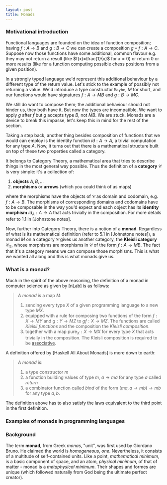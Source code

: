 ```yaml
---
layout: post
title: Monads
---
```


### Motivational introduction
Functional languages are founded on the idea of function 
composition; having $f: A \longrightarrow B$ and 
$g: B \longrightarrow C$ we can create a composition
$g \circ f: A \longrightarrow C$.
Suppose now those functions have some additional, common
flavour e.g. they may not return a result (like $f(x)=\frac{1}{x}$ for $x=0$) or return 0 or more results (like for a function computing possible chess positions from a given position).

In a strongly typed language we'd represent this additional behaviour by
a different type of the return value. Let's stick to the example of 
possibly not returning a value. We'd introduce a type constructor `Maybe`, $M$ for short, and our functions would have signatures $f:A \longrightarrow MB$ and $g:B \longrightarrow MC$.

We still do want to compose them; the additional behaviour should not hinder us, they both have it. But now the types are incompatible. We want 
to apply $g$ after $f$ but
$g$ accepts type $B$, not
$MB$. We are stuck. Monads are a device to break this impasse, let's keep this in mind for the rest of the section.

Taking a step back, another thing besides composition of functions that we would can employ is the identity function $id: A \longrightarrow A$, a trivial computation for any type $A$. Now, it turns out that there is a mathematical structure built on top of these two properties called a category.

It belongs to Category Theory, a mathematical area that tries to describe things in the most general way possible. Thus the definition of a **category** $\mathcal{C}$ is very simple: it's a collection of: 
1. **objects** $A, B, \ldots$
2. **morphisms** or **arrows** (which you could think of as maps)


where the morphisms have the objects of $\mathcal{C}$
as domain and codomain, e.g. $f:A \longrightarrow B$.
The morphisms of corresponding domains and codomains have to be composable in the way you'd expect and each object has its **identity morphism**
$id_A:A \longrightarrow A$ that acts trivially in the composition. For more details refer to 1.1 in [Johnstone notes].

Now, further into Category Theory, there is a notion of a **monad**.
Regardless of what is its mathematical definition 
(refer to 5.1 in [Johnstone notes]), a monad $M$ on a category $\mathcal{C}$ gives us another category, the **Kleisli category** $\mathcal{C}_\mathbb{T}$, whose morphisms are morphisms in $\mathcal{C}$ of the form $f:A\longrightarrow MB$. The fact that it's a category
means we can compose those morphisms. This is what we wanted all along and this is what monads give us.

### What is a monad?

Much in the spirit of the above reasoning, the definition of a monad in
computer science as given by [nLab] is as follows:

> A _monad_ is a map $M$:
> 1. sending every type $X$ of a given programming language to a new type
$MX$.
> 2. equipped with a rule for composing two functions of the form
$f: X \longrightarrow MY$ and 
$g: Y \longrightarrow MZ$ to $gf: X\longrightarrow MZ$.
The functions are called _Kleisli functions_ and the composition the
_Kleisli composition_.
> 3. together with a map $\mathrm{pure}_X: X\longrightarrow MX$
for every type $X$ that acts trivially in the composition.
The Kleisli composition is required to be [associative](https://en.wikipedia.org/wiki/Associative_property).

A definition offered by [Haskell All About Monads] is more down to earth:

> A _monad_ is:
> 1. a type constructor $m$
> 2. a function building values of type $m$,
$a \longrightarrow ma$ for any type $a$
called _return_
> 3. a combinator function called _bind_ of the form
$(ma, a \longrightarrow mb)\rightarrow mb$ for any type
$a, b$.

The definition above has to also satisfy the laws equivalent to the third point in the first definition.


### Examples of monads in programming languages

### Background
The term **monad**, from Greek *monas*, "unit", was first used by Giordano Bruno.
He claimed the world is *homogeneous*, *one*. Nevertheless, it consists of a multitude
of self-contained units. Like a point, *mathematical minimum*, is a basic component of space,
and an atom, *physical minimum*, of that of matter - monad is a *metaphysical minimum*. Their
shapes and formes are unique (which followed naturally from God being the ultimate perfect
creator).


